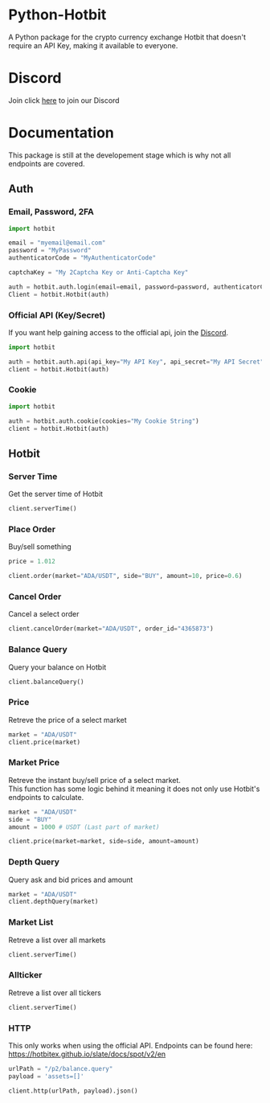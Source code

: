 # Python-Hotbit
A Python package for the crypto currency exchange Hotbit that doesn't require an API Key, making it available to everyone.

# Discord
Join click [here](https://discord.gg/FAK6yVQFE3) to join our Discord

# Documentation
This package is still at the developement stage which is why not all endpoints are covered.

## Auth
### Email, Password, 2FA
```python
import hotbit

email = "myemail@email.com"
password = "MyPassword"
authenticatorCode = "MyAuthenticatorCode"

captchaKey = "My 2Captcha Key or Anti-Captcha Key"

auth = hotbit.auth.login(email=email, password=password, authenticatorCode=authenticatorCode, antiCaptcha=captchaKey)
Client = hotbit.Hotbit(auth)
```
### Official API (Key/Secret)
If you want help gaining access to the official api, join the [Discord](https://discord.gg/hotbit).
```python
import hotbit

auth = hotbit.auth.api(api_key="My API Key", api_secret="My API Secret")
client = hotbit.Hotbit(auth)
```  
### Cookie
```python
import hotbit

auth = hotbit.auth.cookie(cookies="My Cookie String")
client = hotbit.Hotbit(auth)
```  
  
  

## Hotbit
### Server Time
Get the server time of Hotbit
```python
client.serverTime()
```

### Place Order
Buy/sell something
```python
price = 1.012

client.order(market="ADA/USDT", side="BUY", amount=10, price=0.6)
```

### Cancel Order
Cancel a select order
```python
client.cancelOrder(market="ADA/USDT", order_id="4365873")
```

### Balance Query
Query your balance on Hotbit
```python
client.balanceQuery()
```

### Price
Retreve the price of a select market
```python
market = "ADA/USDT"
client.price(market)
```

### Market Price
Retreve the instant buy/sell price of a select market.  
This function has some logic behind it meaning it does not only use Hotbit's endpoints to calculate.
```python
market = "ADA/USDT"
side = "BUY"
amount = 1000 # USDT (Last part of market)

client.price(market=market, side=side, amount=amount)
```

### Depth Query
Query ask and bid prices and amount
```python
market = "ADA/USDT"
client.depthQuery(market)
```

### Market List
Retreve a list over all markets
```python
client.serverTime()
```

### Allticker
Retreve a list over all tickers
```python
client.serverTime()
```

### HTTP
This only works when using the official API. Endpoints can be found here: https://hotbitex.github.io/slate/docs/spot/v2/en
```python
urlPath = "/p2/balance.query"
payload = 'assets=[]'

client.http(urlPath, payload).json()
```
